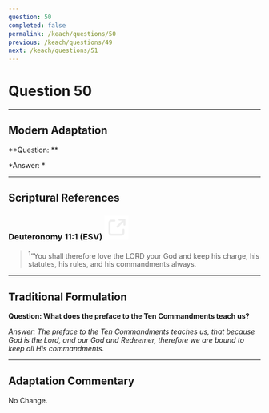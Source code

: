 ```yaml
---
question: 50
completed: false
permalink: /keach/questions/50
previous: /keach/questions/49
next: /keach/questions/51
---
```

# Question 50

---
## Modern Adaptation
**Question: **

*Answer: *

---
## Scriptural References
### Deuteronomy 11:1 (ESV) <a href="https://biblegateway.com/passage/?search=Deuteronomy+11%3A1&version=ESV"><img src="/assets/svg/link.svg"/></a>
> <sup>1</sup>“You shall therefore love the LORD your God and keep his charge, his statutes, his rules, and his commandments always.


---
## Traditional Formulation
**Question: What does the preface to the Ten Commandments teach us?**

*Answer: The preface to the Ten Commandments teaches us, that because God is the Lord, and our God and Redeemer, therefore we are bound to keep all His commandments.*

---
## Adaptation Commentary
No Change.